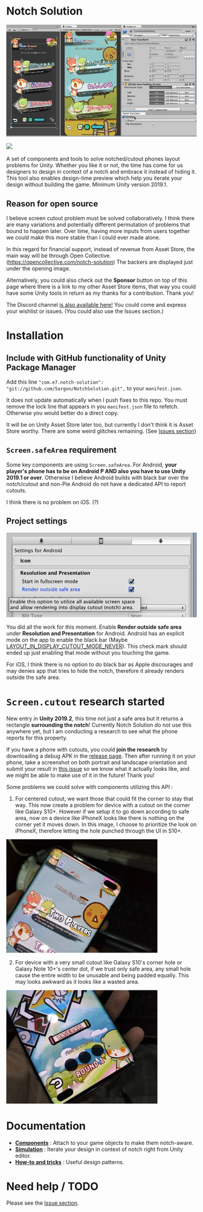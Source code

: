 # Notch Solution

![screenshot](.Documentation/images/ssMain.gif)

<img src="https://opencollective.com/notch-solution/tiers/backer/badge.svg?label=backer&color=brightgreen" />

<object type="image/svg+xml" data="https://opencollective.com/notch-solution/tiers/backer.svg?avatarHeight=36&width=600"></object>

A set of components and tools to solve notched/cutout phones layout problems for Unity. Whether you like it or not, the time has come for us designers to design in context of a notch and embrace it instead of hiding it. This tool also enables design-time preview which help you iterate your design without building the game. Minimum Unity version 2019.1.

## Reason for open source

I believe screen cutout problem must be solved collaboratively. I think there are many variations and potentially different permutation of problems that bound to happen later. Over time, having more inputs from users together we could make this more stable than I could ever made alone.

In this regard for financial support, instead of revenue from Asset Store, the main way will be through Open Collective. (https://opencollective.com/notch-solution) The backers are displayed just under the opening image.

Alternatively, you could also check out the **Sponsor** button on top of this page where there is a link to my other Asset Store items, that way you could have some Unity tools in return as my thanks for a contribution. Thank you!

The Discord channel [is also available here!](https://discord.gg/J4sCcj4) You could come and express your wishlist or issues. (You could also use the Issues section.)

# Installation

## Include with GitHub functionality of Unity Package Manager

Add this line `"com.e7.notch-solution": "git://github.com/5argon/NotchSolution.git",` to your `manifest.json`.

It does not update automatically when I push fixes to this repo. You must remove the lock line that appears in you `manifest.json` file to refetch. Otherwise you would better do a direct copy.

It will be on Unity Asset Store later too, but currently I don't think it is Asset Store worthy. There are some weird glitches remaining. (See [Issues section](https://github.com/5argon/NotchSolution/issues))

## `Screen.safeArea` requirement

Some key components are using `Screen.safeArea`. For Android, **your player's phone has to be on Android P AND also you have to use Unity 2019.1 or over**. Otherwise I believe Android builds with black bar over the notch/cutout  and non-Pie Android do not have a dedicated API to report cutouts.

I think there is no problem on iOS. (?)

## Project settings

![enable rendering into cutout](.Documentation/images/renderIntoCutout.png)

You did all the work for this moment. Enable **Render outside safe area** under **Resolution and Presentation** for Android. Android has an explicit mode on the app to enable the black bar (Maybe [LAYOUT_IN_DISPLAY_CUTOUT_MODE_NEVER](https://developer.android.com/guide/topics/display-cutout/#never_render_content_in_the_display_cutout_area)). This check mark should ended up just enabling that mode without you touching the game.

For iOS, I think there is no option to do black bar as Apple discourages and may denies app that tries to hide the notch, therefore it already renders outside the safe area.

# `Screen.cutout` research started

New entry in **Unity 2019.2**, this time not just a safe area but it returns a rectangle **surrounding the notch**! Currently Notch Solution do not use this anywhere yet, but I am conducting a research to see what the phone reports for this property.

If you have a phone with cutouts, you could **join the research** by downloading a debug APK in the [release page](https://github.com/5argon/NotchSolution/releases). Then after running it on your phone, take a screenshot on both portrait and landscape orientation and submit your result in [this issue](https://github.com/5argon/NotchSolution/issues/2) so we know what it actually looks like, and we might be able to make use of it in the future! Thank you!

Some problems we could solve with components utilizing this API :

1. For centered cutout, we want those that could fit the corner to stay that way. This now create a problem for device with a cutout on the corner like Galaxy S10+. However if we setup it to go down according to safe area, now on a device like iPhoneX looks like there is nothing on the corner yet it moves down. In this image, I choose to prioritize the look on iPhoneX, therefore letting the hole punched through the UI in S10+.

![cutout problem 1](.Documentation/images/cutoutProblem1.jpg)

2. For device with a very small cutout like Galaxy S10's corner hole or Galaxy Note 10+'s center dot, if we trust only safe area, any small hole cause the entire width to be unusable and being padded equally. This may looks awkward as it looks like a wasted area.

![cutout problem 2](.Documentation/images/cutoutProblem2.jpg)

# Documentation

* **[Components](.Documentation/Components.md)** : Attach to your game objects to make them notch-aware.
* **[Simulation](.Documentation/Simulation.md)** : Iterate your design in context of notch right from Unity editor.
* **[How-to and tricks](.Documentation/HowTo.md)** : Useful design patterns.

# Need help / TODO

Please see the [Issue section](https://github.com/5argon/NotchSolution/issues).